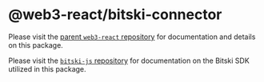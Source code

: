 # @web3-react/bitski-connector

Please visit the [parent `web3-react` repository](https://github.com/NoahZinsmeister/web3-react) for documentation and details on this package.

Please visit the [`bitski-js` repository](https://github.com/BitskiCo/bitski-js) for documentation on the Bitski SDK utilized in this package.
